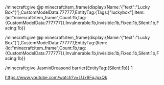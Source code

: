 /minecraft:give @p minecraft:item_frame{display:{Name:'{"text":"Lucky Box"}'},CustomModelData:777777,EntityTag:{Tags:["luckybox"],Item:{id:"minecraft:item_frame",Count:1b,tag:{CustomModelData:777777}},Invulnerable:1b,Invisible:1b,Fixed:1b,Silent:1b,Facing:1b}}

/minecraft:give @p minecraft:item_frame{display:{Name:'{"text":"Lucky Box"}'},CustomModelData:777777,EntityTag:{Item:{id:"minecraft:item_frame",Count:1b,tag:{CustomModelData:777777}},Invulnerable:1b,Invisible:1b,Fixed:1b,Silent:1b,Facing:1b}}

/minecraft:give JasminDreasond barrier{EntityTag:{Silent:1b}} 1


https://www.youtube.com/watch?v=LUx9FqJpxQk